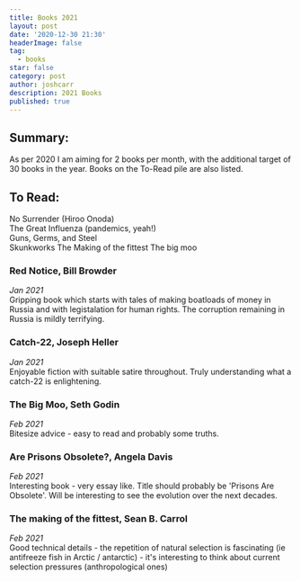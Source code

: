 ```yaml
---
title: Books 2021
layout: post
date: '2020-12-30 21:30'
headerImage: false
tag:
  - books
star: false
category: post
author: joshcarr
description: 2021 Books
published: true
---
```


## Summary:

As per 2020 I am aiming for 2 books per month, with the additional target of 30 books in the year. Books on the To-Read pile are also listed.

## To Read:
No Surrender (Hiroo Onoda)  
The Great Influenza (pandemics, yeah!)  
Guns, Germs, and Steel  
Skunkworks
The Making of the fittest
The big moo

### Red Notice, Bill Browder
*Jan 2021*  
Gripping book which starts with tales of making boatloads of money in Russia and with legistalation for human rights. The corruption remaining in Russia is mildly terrifying.

### Catch-22, Joseph Heller
*Jan 2021*  
Enjoyable fiction with suitable satire throughout. Truly understanding what a catch-22 is enlightening.

### The Big Moo, Seth Godin
*Feb 2021*  
Bitesize advice - easy to read and probably some truths.

### Are Prisons Obsolete?, Angela Davis
*Feb 2021*  
Interesting book - very essay like. Title should probably be 'Prisons Are Obsolete'. Will be interesting to see the evolution over the next decades.

### The making of the fittest, Sean B. Carrol
*Feb 2021*  
Good technical details - the repetition of natural selection is fascinating (ie antifreeze fish in Arctic / antarctic) - it's interesting to think about current selection pressures (anthropological ones)





